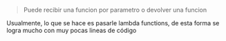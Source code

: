 > Puede recibir una funcion por parametro o devolver una funcion

Usualmente, lo que se hace es pasarle lambda functions, de esta forma se logra mucho con muy pocas lineas de código